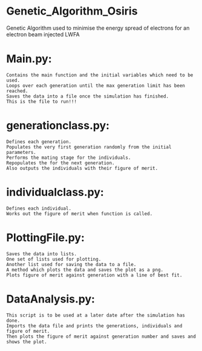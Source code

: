 # Genetic_Algorithm_Osiris
Genetic Algorithm used to minimise the energy spread of electrons for an electron beam injected LWFA

# Main.py:
    Contains the main function and the initial variables which need to be used.
    Loops over each generation until the max generation limit has been reached.
    Saves the data into a file once the simulation has finished.
    This is the file to run!!!

# generationclass.py:
    Defines each generation.
    Populates the very first generation randomly from the initial parameters.
    Performs the mating stage for the individuals.
    Repopulates the for the next generation.
    Also outputs the individuals with their figure of merit.

# individualclass.py:
    Defines each individual.
    Works out the figure of merit when function is called.

# PlottingFile.py:
    Saves the data into lists.
    One set of lists used for plotting.
    Another list used for saving the data to a file.
    A method which plots the data and saves the plot as a png.
    Plots figure of merit against generation with a line of best fit.

# DataAnalysis.py:
    This script is to be used at a later date after the simulation has done.
    Imports the data file and prints the generations, individuals and figure of merit.
    Then plots the figure of merit against generation number and saves and shows the plot.
